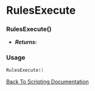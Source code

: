 # RulesExecute

### RulesExecute()
- ***Returns:*** 

### Usage

```Lua
RulesExecute()
```


[Back To Scripting Documentation](../README.md)
